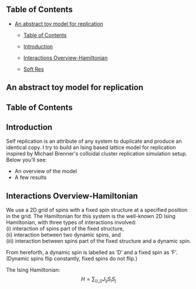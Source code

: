 ## Table of Contents

- [An abstract toy model for replication](#an-abstract-toy-model-for-replication)
  - [Table of Contents](#table-of-contents)
  - [Introduction](#introduction)
   - [Interactions Overview-Hamiltonian](#interactions-overview-hamiltonian)

  - [Soft Res](#soft-res)

## An abstract toy model for replication

## Table of Contents

## Introduction
Self replication is an attribute of any system to duplicate and produce an identical copy. I try to build an Ising based lattice model for replication inspired by Michael Brenner's colloidal cluster replication simulation setup.  
Below you’ll see:

- An overview of the model  
- A few results  

## Interactions Overview-Hamiltonian
We use a 2D grid of spins with a fixed spin structure at a specified position in the grid. The Hamiltonian for
this system is the well-known 2D Ising Hamiltonian, with three types of interactions involved:  
(i) interaction of spins part of the fixed structure,  
(ii) interaction between two dynamic spins, and  
(iii) interaction between spins part of the fixed structure and a dynamic spin.  

From hereforth, a dynamic spin is labelled as ‘D’ and a fixed spin as ‘F’. (Dynamic spins flip constantly, fixed spins do not flip.)  

The Ising Hamiltonian:  
$$
H = \sum_{\langle i,j \rangle} J_{ij} S_i S_j
$$

 
